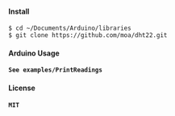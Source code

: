 #### Install
```Shell
$ cd ~/Documents/Arduino/libraries
$ git clone https://github.com/moa/dht22.git

```

#### Arduino Usage

**`See examples/PrintReadings`**

#### License

**`MIT`**